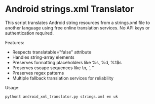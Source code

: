 # Android strings.xml Translator
This script translates Android string resources from a strings.xml file to another language using free online translation services. No API keys or authentication required.

Features:
- Respects translatable="false" attribute
- Handles string-array elements
- Preserves formatting placeholders like %s, %d, %1$s
- Preserves escape sequences like \n, \', \" 
- Preserves regex patterns
- Multiple fallback translation services for reliability

Usage:
```
python3 android_xml_translator.py strings.xml en uk
```
